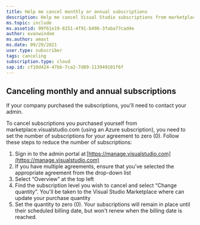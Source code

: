 ```yaml
---
title: Help me cancel monthly or annual subscriptions
description: Help me cancel Visual Studio subscriptions from marketplace.visualstudio.com
ms.topic: include
ms.assetid: 99f61e19-8251-4f91-b496-3faba77cad4e
author: evanwindom
ms.author: amast
ms.date: 09/29/2021
user.type: subscriber
tags: canceling
subscription.type: cloud
sap.id: cf10d424-47bb-7ca2-7d89-113949101f6f
---
```


## Canceling monthly and annual subscriptions

If your company purchased the subscriptions, you'll need to contact your admin.

To cancel subscriptions you purchased yourself from marketplace.visualstudio.com (using an Azure subscription), you need to set the number of subscriptions for your agreement to zero (0). Follow these steps to reduce the number of subscriptions: 

1. Sign in to the admin portal at [https://manage.visualstudio.com](https://manage.visualstudio.com)
2. If you have multiple agreements, ensure that you've selected the appropriate agreement from the drop-down list
3. Select “Overview” at the top left 
4. Find the subscription level you wish to cancel and select “Change quantity”. You'll be taken to the Visual Studio Marketplace where can update your purchase quantity
5. Set the quantity to zero (0). Your subscriptions will remain in place until their scheduled billing date, but won't renew when the billing date is reached.